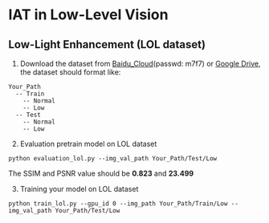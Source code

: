 # IAT in Low-Level Vision

## Low-Light Enhancement (LOL dataset)

1. Download the dataset from [Baidu_Cloud](https://pan.baidu.com/s/1Md5r4Lup8NVQI2ixKTIlGQ)(passwd: m7f7) or [Google Drive](https://drive.google.com/file/d/17UiWwwLHHveHf7N2Ubknpk7FUsN06W6a/view?usp=sharing), the dataset should format like:

```
Your_Path
  -- Train
    -- Normal
    -- Low
  -- Test
    -- Normal
    -- Low
```

2. Evaluation pretrain model on LOL dataset
```
python evaluation_lol.py --img_val_path Your_Path/Test/Low 
```
The SSIM and PSNR value should be **0.823** and **23.499**

3. Training your model on LOL dataset
```
python train_lol.py --gpu_id 0 --img_path Your_Path/Train/Low --img_val_path Your_Path/Test/Low 
```
